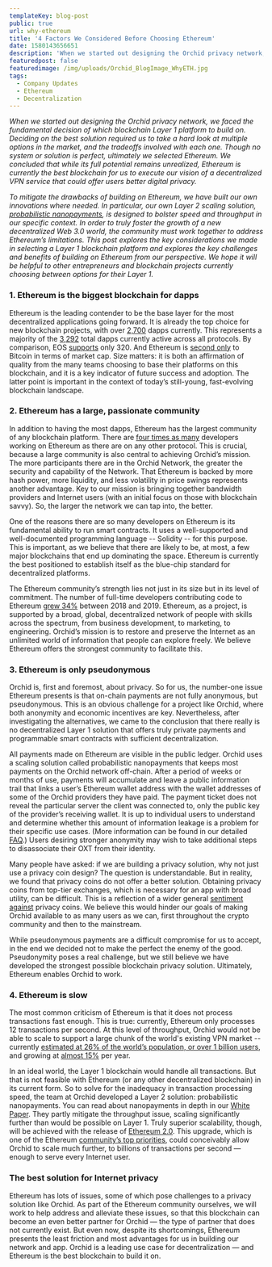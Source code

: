 ```yaml
---
templateKey: blog-post
public: true
url: why-ethereum
title: '4 Factors We Considered Before Choosing Ethereum'
date: 1580143656651
description: 'When we started out designing the Orchid privacy network, we faced the fundamental decision of which blockchain Layer 1 platform to build on.'
featuredpost: false
featuredimage: /img/uploads/Orchid_BlogImage_WhyETH.jpg
tags:
  - Company Updates
  - Ethereum
  - Decentralization
---
```

*When we started out designing the Orchid privacy network, we faced the fundamental decision of which blockchain Layer 1 platform to build on. Deciding on the best solution required us to take a hard look at multiple options in the market, and the tradeoffs involved with each one. Though no system or solution is perfect, ultimately we selected Ethereum. We concluded that while its full potential remains unrealized, Ethereum is currently the best blockchain for us to execute our vision of a decentralized VPN service that could offer users better digital privacy.*

*To mitigate the drawbacks of building on Ethereum, we have built our own innovations where needed. In particular, our own Layer 2 scaling solution, [probabilistic nanopayments](https://medium.com/orchid-labs/probabilistic-nanopayments-4aa423c3f22f), is designed to bolster speed and throughput in our specific context. In order to truly foster the growth of a new decentralized Web 3.0 world, the community must work together to address Ethereum’s limitations. This post explores the key considerations we made in selecting a Layer 1 blockchain platform and explores the key challenges and benefits of building on Ethereum from our perspective. We hope it will be helpful to other entrepreneurs and blockchain projects currently choosing between options for their Layer 1.*

### 1. Ethereum is the biggest blockchain for dapps

Ethereum is the leading contender to be the base layer for the most decentralized applications going forward. It is already the top choice for new blockchain projects, with over [2,700](https://www.stateofthedapps.com/platforms/ethereum) dapps currently. This represents a majority of the [3,292](https://www.stateofthedapps.com/stats/platform/ethereum#new) total dapps currently active across all protocols. By comparison, EOS [supports](https://www.stateofthedapps.com/rankings/platform/eos) only 320. And Ethereum is [second only](https://coinmarketcap.com/) to Bitcoin in terms of market cap. Size matters: it is both an affirmation of quality from the many teams choosing to base their platforms on this blockchain, and it is a key indicator of future success and adoption. The latter point is important in the context of today’s still-young, fast-evolving blockchain landscape. 

### 2. Ethereum has a large, passionate community

In addition to having the most dapps, Ethereum has the largest community of any blockchain platform. There are [four times as many](https://consensys.net/blog/blockchain-development/ethereum-has-4x-more-developers-than-any-other-crypto-ecosystem/) developers working on Ethereum as there are on any other protocol. This is crucial, because a large community is also central to achieving Orchid’s mission. The more participants there are in the Orchid Network, the greater the security and capability of the Network. That Ethereum is backed by more hash power, more liquidity, and less volatility in price swings represents another advantage. Key to our mission is bringing together bandwidth providers and Internet users (with an initial focus on those with blockchain savvy). So, the larger the network we can tap into, the better.

One of the reasons there are so many developers on Ethereum is its fundamental ability to run smart contracts. It uses a well-supported and well-documented programming language -- Solidity -- for this purpose. This is important, as we believe that there are likely to be, at most, a few major blockchains that end up dominating the space. Ethereum is currently the best positioned to establish itself as the blue-chip standard for decentralized platforms.

The Ethereum community’s strength lies not just in its size but in its level of commitment. The number of full-time developers contributing code to Ethereum [grew 34%](https://consensys.net/blog/blockchain-development/ethereum-has-4x-more-developers-than-any-other-crypto-ecosystem/) between 2018 and 2019. Ethereum, as a project, is supported by a broad, global, decentralized network of people with skills across the spectrum, from business development, to marketing, to engineering. Orchid’s mission is to restore and preserve the Internet as an unlimited world of information that people can explore freely. We believe Ethereum offers the strongest community to facilitate this.

### 3. Ethereum is only pseudonymous

Orchid is, first and foremost, about privacy. So for us, the number-one issue Ethereum presents is that on-chain payments are not fully anonymous, but pseudonymous. This is an obvious challenge for a project like Orchid, where both anonymity and economic incentives are key. Nevertheless, after investigating the alternatives, we came to the conclusion that there really is no decentralized Layer 1 solution that offers truly private payments and programmable smart contracts with sufficient decentralization. 

All payments made on Ethereum are visible in the public ledger. Orchid uses a scaling solution called probabilistic nanopayments that keeps most payments on the Orchid network off-chain. After a period of weeks or months of use, payments will accumulate and leave a public information trail that links a user’s Ethereum wallet address with the wallet addresses of some of the Orchid providers they have paid. The payment ticket does not reveal the particular server the client was connected to, only the public key of the provider’s receiving wallet. It is up to individual users to understand and determine whether this amount of information leakage is a problem for their specific use cases. (More information can be found in our detailed [FAQ](https://www.orchid.com/faq).) Users desiring stronger anonymity may wish to take additional steps to disassociate their OXT from their identity.

Many people have asked: if we are building a privacy solution, why not just use a privacy coin design? The question is understandable. But in reality, we found that privacy coins do not offer a better solution. Obtaining privacy coins from top-tier exchanges, which is necessary for an app with broad utility, can be difficult. This is a reflection of a wider general [sentiment](https://themerkle.com/is-there-a-future-for-privacy-coins-in-the-united-states/) [against](https://finance.yahoo.com/news/okex-korea-delists-privacy-coins-120014891.html) privacy coins. We believe this would hinder our goals of making Orchid  available to as many users as we can, first throughout the crypto community and then to the mainstream.

While pseudonymous payments are a difficult compromise for us to accept, in the end we decided not to make the perfect the enemy of the good. Pseudonymity poses a real challenge, but we still believe we have developed the strongest possible blockchain privacy solution. Ultimately, Ethereum enables Orchid to work.

### 4. Ethereum is slow

The most common criticism of Ethereum is that it does not process transactions fast enough. This is true: currently, Ethereum only processes 12 transactions per second. At this level of throughput, Orchid would not be able to scale to support a large chunk of the world's existing VPN market -- currently [estimated at 26% of the world’s population, or over 1 billion users](https://blog.globalwebindex.com/chart-of-the-day/vpn-usage-2018/), and growing at [almost 15%](https://www.statista.com/statistics/542817/worldwide-virtual-private-network-market/) per year.

In an ideal world, the Layer 1 blockchain would handle all transactions. But that is not feasible with Ethereum (or any other decentralized blockchain) in its current form. So to solve for the inadequacy in transaction processing speed, the team at Orchid developed a Layer 2 solution: probabilistic nanopayments. You can read about nanopayments in depth in our [White Paper](https://www.orchid.com/whitepaper.pdf). They partly mitigate the throughput issue, scaling significantly further than would be possible on Layer 1. Truly superior scalability, though, will be achieved with the release of [Ethereum 2.0](https://docs.ethhub.io/ethereum-roadmap/ethereum-2.0/eth-2.0-phases/). This upgrade, which is one of the Ethereum [community’s top priorities](https://www.coinspeaker.com/ethereum-2-testnet-22000-validators/), could conceivably allow Orchid to scale much further, to billions of transactions per second — enough to serve every Internet user. 

### The best solution for Internet privacy

Ethereum has lots of issues, some of which pose challenges to a privacy solution like Orchid. As part of the Ethereum community ourselves, we will work to help address and alleviate these issues, so that this blockchain can become an even better partner for Orchid — the type of partner that does not currently exist. But even now, despite its shortcomings, Ethereum presents the least friction and most advantages for us in building our network and app. Orchid is a leading use case for decentralization — and Ethereum is the best blockchain to build it on.
